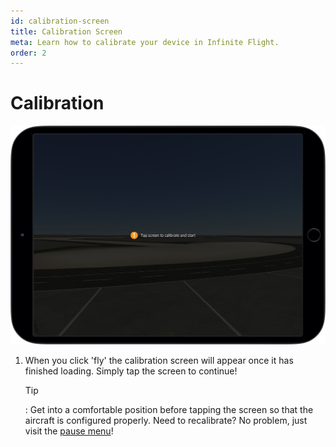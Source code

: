 ```yaml
---
id: calibration-screen
title: Calibration Screen
meta: Learn how to calibrate your device in Infinite Flight.
order: 2
---
```


# Calibration

![Calibration Screen](_images/manual/frames/calibration-screen.jpg)



1. When you click &#39;fly&#39; the calibration screen will appear once it has finished loading. Simply tap the screen to continue! 

   

   Tip

   : Get into a comfortable position before tapping the screen so that the aircraft is configured properly. Need to recalibrate? No problem, just visit the [pause menu](/guide/getting-started/pilot-user-interface/pause-menu#pause-menu)! 

